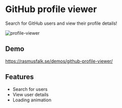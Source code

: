 # GitHub profile viewer

Search for GitHub users and view their profile details!

![profile-viewer](https://user-images.githubusercontent.com/31412046/50057336-29715d80-0169-11e9-8261-869e32c13838.png)

## Demo

https://rasmusfalk.se/demos/github-profile-viewer/

## Features

- Search for users
- View user details
- Loading animation
